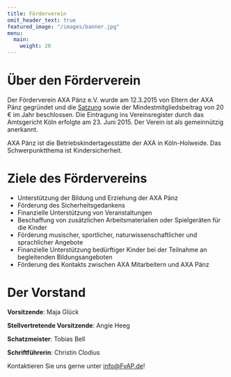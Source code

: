 ```yaml
---
title: Förderverein
omit_header_text: true
featured_image: "/images/banner.jpg"
menu:
  main:
    weight: 20
---
```


# Über den Förderverein

Der Förderverein AXA Pänz e.V. wurde am 12.3.2015 von Eltern der AXA Pänz gegründet und die [Satzung](/Satzung_Foerderverein_AXA-Paenz.pdf)
sowie der Mindestmitgliedsbeitrag von 20 € im Jahr beschlossen. Die Eintragung ins Vereinsregister durch
das Amtsgericht Köln erfolgte am 23. Juni 2015. Der Verein ist als gemeinnützig anerkannt.

AXA Pänz ist die Betriebskindertagesstätte der AXA in Köln-Holweide. Das Schwerpunktthema ist
Kindersicherheit.

# Ziele des Fördervereins

- Unterstützung der Bildung und Erziehung der AXA Pänz
- Förderung des Sicherheitsgedankens
- Finanzielle Unterstützung von Veranstaltungen
- Beschaffung von zusätzlichen Arbeitsmaterialien oder Spielgeräten für die Kinder
- Förderung musischer, sportlicher, naturwissenschaftlicher und sprachlicher Angebote
- Finanzielle Unterstützung bedürftiger Kinder bei der Teilnahme an begleitenden Bildungsangeboten
- Förderung des Kontakts zwischen AXA Mitarbeitern und AXA Pänz

# Der Vorstand

**Vorsitzende**: Maja Glück

**Stellvertretende Vorsitzende**: Angie Heeg

**Schatzmeister**: Tobias Bell

**Schriftführerin**: Christin Clodius

Kontaktieren Sie uns gerne unter info@FvAP.de!
